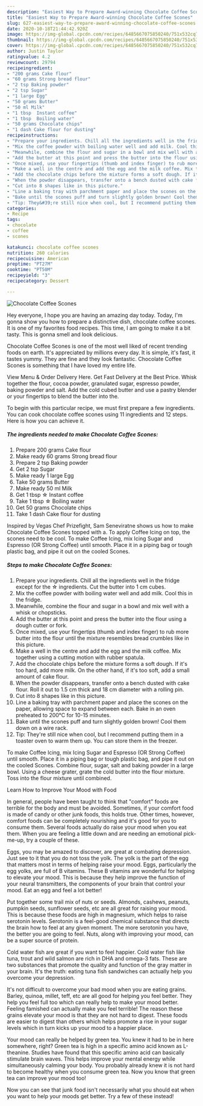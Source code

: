 ```yaml
---
description: "Easiest Way to Prepare Award-winning Chocolate Coffee Scones"
title: "Easiest Way to Prepare Award-winning Chocolate Coffee Scones"
slug: 627-easiest-way-to-prepare-award-winning-chocolate-coffee-scones
date: 2020-10-18T21:44:42.920Z
image: https://img-global.cpcdn.com/recipes/6485667075850240/751x532cq70/chocolate-coffee-scones-recipe-main-photo.jpg
thumbnail: https://img-global.cpcdn.com/recipes/6485667075850240/751x532cq70/chocolate-coffee-scones-recipe-main-photo.jpg
cover: https://img-global.cpcdn.com/recipes/6485667075850240/751x532cq70/chocolate-coffee-scones-recipe-main-photo.jpg
author: Justin Taylor
ratingvalue: 4.2
reviewcount: 29794
recipeingredient:
- "200 grams Cake flour"
- "60 grams Strong bread flour"
- "2 tsp Baking powder"
- "2 tsp Sugar"
- "1 large Egg"
- "50 grams Butter"
- "50 ml Milk"
- "1 tbsp  Instant coffee"
- "1 tbsp  Boiling water"
- "50 grams Chocolate chips"
- "1 dash Cake flour for dusting"
recipeinstructions:
- "Prepare your ingredients. Chill all the ingredients well in the fridge except for the ☆ ingredients. Cut the butter into 1 cm cubes."
- "Mix the coffee powder with boiling water well and add milk. Cool this in the fridge."
- "Meanwhile, combine the flour and sugar in a bowl and mix well with a whisk or chopsticks."
- "Add the butter at this point and press the butter into the flour using a dough cutter or fork."
- "Once mixed, use your fingertips (thumb and index finger) to rub more butter into the flour until the mixture resembles bread crumbles like in this picture."
- "Make a well in the centre and add the egg and the milk coffee. Mix together using a cutting motion with rubber spatula."
- "Add the chocolate chips before the mixture forms a soft dough. If it&#39;s too hard, add more milk. On the other hand, if it&#39;s too soft, add a small amount of cake flour."
- "When the powder disappears, transfer onto a bench dusted with cake flour. Roll it out to 1.5 cm thick and 18 cm diameter with a rolling pin."
- "Cut into 8 shapes like in this picture."
- "Line a baking tray with parchment paper and place the scones on the paper, allowing space to expand between each. Bake in an oven preheated to 200°C for 10-15 minutes."
- "Bake until the scones puff and turn slightly golden brown! Cool them down on a wire rack."
- "Tip: They&#39;re still nice when cool, but I recommend putting them in a toaster oven to warm them up. You can store them in the freezer."
categories:
- Recipe
tags:
- chocolate
- coffee
- scones

katakunci: chocolate coffee scones 
nutrition: 260 calories
recipecuisine: American
preptime: "PT27M"
cooktime: "PT50M"
recipeyield: "3"
recipecategory: Dessert

---
```



![Chocolate Coffee Scones](https://img-global.cpcdn.com/recipes/6485667075850240/751x532cq70/chocolate-coffee-scones-recipe-main-photo.jpg)

Hey everyone, I hope you are having an amazing day today. Today, I'm gonna show you how to prepare a distinctive dish, chocolate coffee scones. It is one of my favorites food recipes. This time, I am going to make it a bit tasty. This is gonna smell and look delicious.

Chocolate Coffee Scones is one of the most well liked of recent trending foods on earth. It's appreciated by millions every day. It is simple, it's fast, it tastes yummy. They are fine and they look fantastic. Chocolate Coffee Scones is something that I have loved my entire life.

View Menu &amp; Order Delivery Here. Get Fast Delivery at the Best Price. Whisk together the flour, cocoa powder, granulated sugar, espresso powder, baking powder and salt. Add the cold cubed butter and use a pastry blender or your fingertips to blend the butter into the.


To begin with this particular recipe, we must first prepare a few ingredients. You can cook chocolate coffee scones using 11 ingredients and 12 steps. Here is how you can achieve it.

<!--inarticleads1-->

##### The ingredients needed to make Chocolate Coffee Scones:

1. Prepare 200 grams Cake flour
1. Make ready 60 grams Strong bread flour
1. Prepare 2 tsp Baking powder
1. Get 2 tsp Sugar
1. Make ready 1 large Egg
1. Take 50 grams Butter
1. Make ready 50 ml Milk
1. Get 1 tbsp ☆ Instant coffee
1. Take 1 tbsp ☆ Boiling water
1. Get 50 grams Chocolate chips
1. Take 1 dash Cake flour for dusting


Inspired by Vegas Chef Prizefight, Sam Seneviratne shows us how to make Chocolate Coffee Scones topped with a. To apply Coffee Icing on top, the scones need to be cool. To make Coffee Icing, mix Icing Sugar and Espresso (OR Strong Coffee) until smooth. Place it in a piping bag or tough plastic bag, and pipe it out on the cooled Scones. 

<!--inarticleads2-->

##### Steps to make Chocolate Coffee Scones:

1. Prepare your ingredients. Chill all the ingredients well in the fridge except for the ☆ ingredients. Cut the butter into 1 cm cubes.
1. Mix the coffee powder with boiling water well and add milk. Cool this in the fridge.
1. Meanwhile, combine the flour and sugar in a bowl and mix well with a whisk or chopsticks.
1. Add the butter at this point and press the butter into the flour using a dough cutter or fork.
1. Once mixed, use your fingertips (thumb and index finger) to rub more butter into the flour until the mixture resembles bread crumbles like in this picture.
1. Make a well in the centre and add the egg and the milk coffee. Mix together using a cutting motion with rubber spatula.
1. Add the chocolate chips before the mixture forms a soft dough. If it&#39;s too hard, add more milk. On the other hand, if it&#39;s too soft, add a small amount of cake flour.
1. When the powder disappears, transfer onto a bench dusted with cake flour. Roll it out to 1.5 cm thick and 18 cm diameter with a rolling pin.
1. Cut into 8 shapes like in this picture.
1. Line a baking tray with parchment paper and place the scones on the paper, allowing space to expand between each. Bake in an oven preheated to 200°C for 10-15 minutes.
1. Bake until the scones puff and turn slightly golden brown! Cool them down on a wire rack.
1. Tip: They&#39;re still nice when cool, but I recommend putting them in a toaster oven to warm them up. You can store them in the freezer.


To make Coffee Icing, mix Icing Sugar and Espresso (OR Strong Coffee) until smooth. Place it in a piping bag or tough plastic bag, and pipe it out on the cooled Scones. Combine flour, sugar, salt and baking powder in a large bowl. Using a cheese grater, grate the cold butter into the flour mixture. Toss into the flour mixture until combined. 

Learn How to Improve Your Mood with Food


In general, people have been taught to think that "comfort" foods are terrible for the body and must be avoided. Sometimes, if your comfort food is made of candy or other junk foods, this holds true. Other times, however, comfort foods can be completely nourishing and it's good for you to consume them. Several foods actually do raise your mood when you eat them. When you are feeling a little down and are needing an emotional pick-me-up, try a couple of these.

Eggs, you may be amazed to discover, are great at combating depression. Just see to it that you do not toss the yolk. The yolk is the part of the egg that matters most in terms of helping raise your mood. Eggs, particularly the egg yolks, are full of B vitamins. These B vitamins are wonderful for helping to elevate your mood. This is because they help improve the function of your neural transmitters, the components of your brain that control your mood. Eat an egg and feel a lot better!

Put together some trail mix of nuts or seeds. Almonds, cashews, peanuts, pumpkin seeds, sunflower seeds, etc are all great for raising your mood. This is because these foods are high in magnesium, which helps to raise serotonin levels. Serotonin is a feel-good chemical substance that directs the brain how to feel at any given moment. The more serotonin you have, the better you are going to feel. Nuts, along with improving your mood, can be a super source of protein.

Cold water fish are great if you want to feel happier. Cold water fish like tuna, trout and wild salmon are rich in DHA and omega-3 fats. These are two substances that promote the quality and function of the gray matter in your brain. It's the truth: eating tuna fish sandwiches can actually help you overcome your depression. 

It's not difficult to overcome your bad mood when you are eating grains. Barley, quinoa, millet, teff, etc are all good for helping you feel better. They help you feel full too which can really help to make your mood better. Feeling famished can actually make you feel terrible! The reason these grains elevate your mood is that they are not hard to digest. These foods are easier to digest than others which helps promote a rise in your sugar levels which in turn kicks up your mood to a happier place.

Your mood can really be helped by green tea. You knew it had to be in here somewhere, right? Green tea is high in a specific amino acid known as L-theanine. Studies have found that this specific amino acid can basically stimulate brain waves. This helps improve your mental energy while simultaneously calming your body. You probably already knew it is not hard to become healthy when you consume green tea. Now you know that green tea can improve your mood too!

Now you can see that junk food isn't necessarily what you should eat when you want to help your moods get better. Try a few of these instead!


